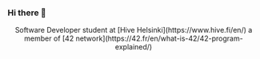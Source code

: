 ### Hi there 👋

<p style="text-align: center;">Software Developer student at [Hive Helsinki](https://www.hive.fi/en/) a member of [42 network](https://42.fr/en/what-is-42/42-program-explained/)</p>

<!--
**KaomN/KaomN** is a ✨ _special_ ✨ repository because its `README.md` (this file) appears on your GitHub profile.

Here are some ideas to get you started:

- 🔭 I’m currently working on ...
- 🌱 I’m currently learning ...
- 👯 I’m looking to collaborate on ...
- 🤔 I’m looking for help with ...
- 💬 Ask me about ...
- 📫 How to reach me: ...
- 😄 Pronouns: ...
- ⚡ Fun fact: ...
-->

